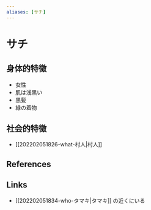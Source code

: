```yaml
---
aliases: [サチ]
---
```

# サチ

## 身体的特徴

- 女性
- 肌は浅黒い 
- 黒髪
- 緑の着物

## 社会的特徴

- [[202202051826-what-村人|村人]]

## References



## Links

- [[202202051834-who-タマキ|タマキ]] の近くにいる

